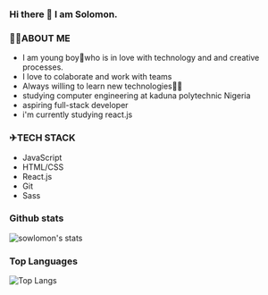 ### Hi there 👋 I am Solomon.

### 👨‍💻ABOUT ME

- I am young boy👨who is in love with technology and and creative processes.
- I love to colaborate and work with teams
- Always willing to learn new technologies👨‍💻
- studying computer engineering at kaduna polytechnic Nigeria
- aspiring full-stack developer
- i'm currently studying react.js

### ✈TECH STACK

- JavaScript
- HTML/CSS
- React.js
- Git
- Sass

### Github stats

![sowlomon's stats](https://github-readme-stats.vercel.app/api?username=sowlomon&count_private=true&show_icons=true&theme=radical)

### Top Languages

![Top Langs](https://github-readme-stats.vercel.app/api/top-langs/?username=sowlomon&show_icons=true&theme=radical)




